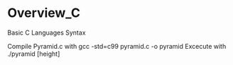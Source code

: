 # Overview_C
Basic C Languages Syntax

Compile Pyramid.c with gcc -std=c99 pyramid.c -o pyramid
Excecute with ./pyramid [height]
